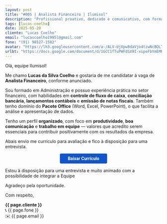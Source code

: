 ```yaml
---
layout: post
title: "#005 | Analista Financeiro | Ilumisol"
description: "Profissional proativo, dedicado e comunicativo, com formação em Administração e experiência em produção e setor administrativo."
tags: [lucas-coelho]
date: 2025-05-20
cliente: "Lucas Coelho"
email: "lucascoelho1995l@gmail.com"
fone: "(91) 98527-1582"
avatar: "https://lh3.googleusercontent.com/a-/ALV-UjXpw8daVjo4tzwNcBQLTYZhzQ7xDQGc4Fifteyjd5WwvB2LYF7vbQ=s240-p-k-no"
urlbt: "https://docs.google.com/document/d/1GCC1fTuPWFdSX9I-xipoFbYmEMR12bgkTZTJlkiJFjk/export?format=pdf"
---
```

Olá, equipe Ilumisol!

Me chamo **Lucas da Silva Coelho** e gostaria de me candidatar à vaga de **Analista Financeiro**, conforme anunciado.

Sou formado em Administração e possuo experiência prática no setor financeiro, com habilidades em **controle de fluxo de caixa**, **conciliação bancária**, **lançamentos contábeis** e **emissão de notas fiscais**. Também tenho domínio do **Pacote Office** (Word, Excel, PowerPoint), o que facilita a análise e apresentação de dados.

Tenho um perfil **organizado**, com foco em **produtividade**, **boa comunicação** e **trabalho em equipe** — valores que acredito serem essenciais para contribuir positivamente com os resultados da empresa.

Abais envio me currículo para avaliação e fico à disposição para uma entrevista.


<center><a href="{{ page.urlbt }}" class="btn" style="display: inline-block;padding: 8px 25px;color: white;font-size: 14px;text-decoration: none;border-radius: 4px;text-align: center;cursor: pointer;display: inline-block;font-weight: 700;font-family: 'Roboto', Tahoma, Verdana, Segoe, sans-serif;background-color: #15c;">Baixar Currículo</a></center>

Estou à disposição para uma entrevista e muito animado com a possibilidade de integrar a Equipe

Agradeço pela oportunidade.


Com respeito,  

**{{ page.cliente }}**<br>
📞 {{ page.fone }}<br>
✉️ {{ page.email }}
